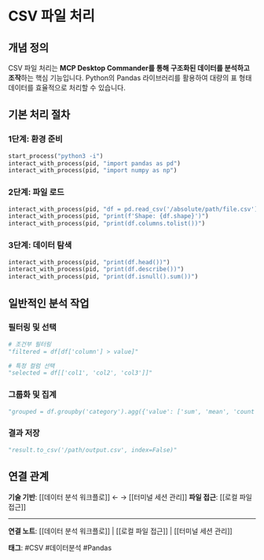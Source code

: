 # CSV 파일 처리

## 개념 정의

CSV 파일 처리는 **MCP Desktop Commander를 통해 구조화된 데이터를 분석하고 조작**하는 핵심 기능입니다. Python의 Pandas 라이브러리를 활용하여 대량의 표 형태 데이터를 효율적으로 처리할 수 있습니다.

## 기본 처리 절차

### 1단계: 환경 준비
```python
start_process("python3 -i")
interact_with_process(pid, "import pandas as pd")
interact_with_process(pid, "import numpy as np")
```

### 2단계: 파일 로드  
```python
interact_with_process(pid, "df = pd.read_csv('/absolute/path/file.csv')")
interact_with_process(pid, "print(f'Shape: {df.shape}')")
interact_with_process(pid, "print(df.columns.tolist())")
```

### 3단계: 데이터 탐색
```python
interact_with_process(pid, "print(df.head())")
interact_with_process(pid, "print(df.describe())")
interact_with_process(pid, "print(df.isnull().sum())")
```

## 일반적인 분석 작업

### 필터링 및 선택
```python
# 조건부 필터링
"filtered = df[df['column'] > value]"

# 특정 컬럼 선택  
"selected = df[['col1', 'col2', 'col3']]"
```

### 그룹화 및 집계
```python
"grouped = df.groupby('category').agg({'value': ['sum', 'mean', 'count']})"
```

### 결과 저장
```python
"result.to_csv('/path/output.csv', index=False)"
```

## 연결 관계

**기술 기반**: [[데이터 분석 워크플로]] ← → [[터미널 세션 관리]]
**파일 접근**: [[로컬 파일 접근]]

---

**연결 노트**: [[데이터 분석 워크플로]] | [[로컬 파일 접근]] | [[터미널 세션 관리]]

**태그**: #CSV #데이터분석 #Pandas